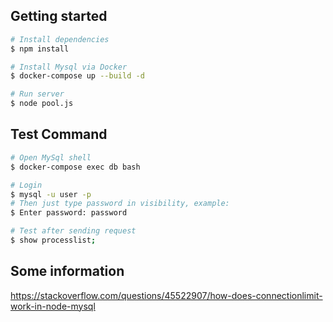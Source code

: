 ## Getting started

```bash
# Install dependencies
$ npm install

# Install Mysql via Docker
$ docker-compose up --build -d

# Run server
$ node pool.js
```

## Test Command

```bash
# Open MySql shell
$ docker-compose exec db bash

# Login
$ mysql -u user -p
# Then just type password in visibility, example:
$ Enter password: password

# Test after sending request
$ show processlist;
```

## Some information

https://stackoverflow.com/questions/45522907/how-does-connectionlimit-work-in-node-mysql
